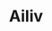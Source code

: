 ---
title: "Ailiv"
img: "Ailiv.be.png"
text: "A replica/clone of aflower shop website, Ailiv."
tools: "HTML, CSS, URL parameters and Vanilla JavaScript"
git: "https://github.com/pgmgent-2021-atwork1/atwork-1_project_1-pgm-thabisadingani"
dateCreated: "2 Dec 2020"
---